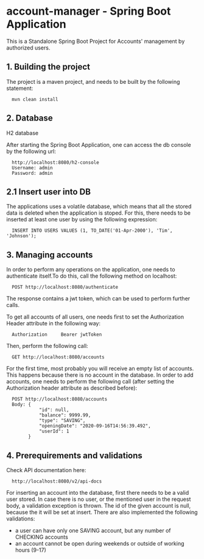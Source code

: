 # account-manager - Spring Boot Application

This is a Standalone Spring Boot Project for Accounts' management by authorized users. 

## 1. Building the project
The project is a maven project, and needs to be built by the following statement:
```
  mvn clean install
```

## 2. Database

H2 database

After starting the Spring Boot Application, one can access the db console by the following url:
```
  http://localhost:8080/h2-console
  Username: admin
  Password: admin
```

## 2.1 Insert user into DB
The applications uses a volatile database, which means that all the stored data is deleted when the application is stoped. For this, there needs 
to be inserted at least one user by using the following expression: 
```
  INSERT INTO USERS VALUES (1, TO_DATE('01-Apr-2000'), 'Tim', 'Johnson');
```

## 3. Managing accounts
In order to perform any operations on the application, one needs to authenticate itself.To do this, call the following method on localhost:
```
  POST http://localhost:8080/authenticate
```
The response contains a jwt token, which can be used to perform further calls.

To get all accounts of all users, one needs first to set the Authorization Header attribute in the following way:
```
  Authorization     Bearer jwtToken
```
Then, perform the following call:
```
  GET http://localhost:8080/accounts
```
For the first time, most probably you will receive an empty list of accounts. This happens because there is no account in the database. 
In order to add accounts, one needs to perform the following call (after setting the Authorization header attribute as described before):
```
  POST http://localhost:8080/accounts 
  Body: {
            "id": null,
            "balance": 9999.99,
            "type": "SAVING",
            "openingDate": "2020-09-16T14:56:39.492",
            "userId": 1
        }
```

## 4. Prerequirements and validations

Check API documentation here: 
```
  http://localhost:8080/v2/api-docs
```
For inserting an account into the database, first there needs to be a valid user stored. In case there is no user, or the mentioned user in the 
request body, a validation exception is thrown. The id of the given account is null, because the it will be set at insert.
There are also implemented the following validations: 
  - a user can have only one SAVING account, but any number of CHECKING accounts
  - an account cannot be open during weekends or outside of working hours (9-17)

